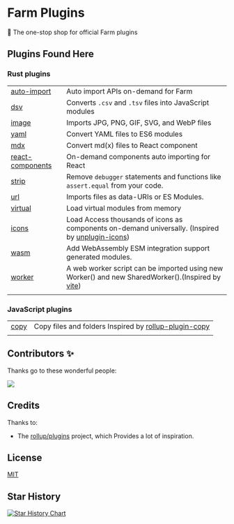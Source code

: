 # Farm Plugins

🍣 The one-stop shop for official Farm plugins

## Plugins Found Here

### Rust plugins

|                                                   |                                                                                                                                                |
| ------------------------------------------------- | ---------------------------------------------------------------------------------------------------------------------------------------------- |
| [auto-import](rust-plugins/auto-import)           | Auto import APIs on-demand for Farm                                                                                                            |
| [dsv](rust-plugins/dsv)                           | Converts `.csv` and `.tsv` files into JavaScript modules                                                                                       |
| [image](rust-plugins/image)                       | Imports JPG, PNG, GIF, SVG, and WebP files                                                                                                     |
| [yaml](rust-plugins/yaml)                         | Convert YAML files to ES6 modules                                                                                                              |
| [mdx](rust-plugins/mdx)                           | Convert md(x) files to React component                                                                                                         |
| [react-components](rust-plugins/react-components) | On-demand components auto importing for React                                                                                                  |
| [strip](rust-plugins/strip)                       | Remove `debugger` statements and functions like `assert.equal` from your code.                                                                 |
| [url](rust-plugins/url)                           | Imports files as data-URIs or ES Modules.                                                                                                      |
| [virtual](rust-plugins/virtual)                   | Load virtual modules from memory                                                                                                               |
| [icons](rust-plugins/icons)                       | Load Access thousands of icons as components on-demand universally. (Inspired by [unplugin-icons](https://github.com/unplugin/unplugin-icons)) |
| [wasm](rust-plugins/wasm)                       | Add WebAssembly ESM integration support generated modules. |
| [worker](rust-plugins/woker)                       | A web worker script can be imported using new Worker() and new SharedWorker().(Inspired by [vite](https://github.com/vitejs/vite)) |
|                                                   |                                                                                                                                                |

### JavaScript plugins

|                         |                                                                                                              |
| ----------------------- | ------------------------------------------------------------------------------------------------------------ |
| [copy](js-plugins/copy) | Copy files and folders Inspired by [rollup-plugin-copy](https://github.com/vladshcherbin/rollup-plugin-copy) |
|                         |                                                                                                              |





## Contributors ✨
Thanks go to these wonderful people:

<a href="https://github.com/farm-fe/plugins/graphs/contributors">
  <img src="https://contrib.rocks/image?repo=farm-fe/plugins" />
</a>


## Credits

Thanks to:

- The [rollup/plugins](https://github.com/rollup/plugins) project, which Provides a lot of inspiration.

## License
[MIT](./LICENSE)

## Star History

[![Star History Chart](https://api.star-history.com/svg?repos=farm-fe/plugins&type=Timeline)](https://star-history.com/#farm-fe/plugins&Timeline)

